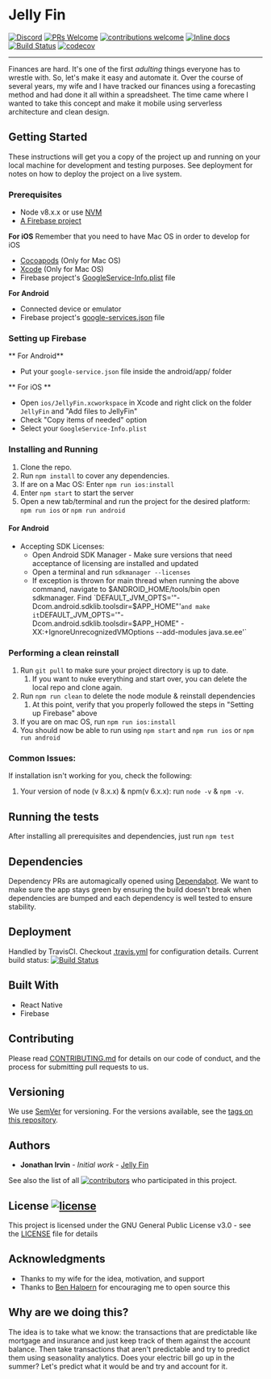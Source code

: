 # Jelly Fin

<!-- Badges -->
[![Discord](https://badgen.net/badge/chat/on%20Discord/cyan)](https://discord.gg/xveZ3FT)
[![PRs Welcome](https://badgen.net/badge/PRs/welcome/green)](http://makeapullrequest.com)
[![contributions welcome](https://badgen.net/badge/contributions/welcome/green)](https://github.com/jelly-fin/jelly-fin/issues)
[![Inline docs](http://inch-ci.org/github/jelly-fin/jelly-fin.svg?branch=master)](http://inch-ci.org/github/jelly-fin/jelly-fin)
[![Build Status](https://badgen.net/travis/jelly-fin/jelly-fin)](https://travis-ci.com/jelly-fin/jelly-fin)
[![codecov](https://badgen.net/codecov/c/github/jonathan-irvin/jelly-fin)](https://codecov.io/gh/jelly-fin/jelly-fin)
<!-- End Badges -->
---

Finances are hard.  It's one of the first _adulting_ things everyone has to wrestle with.  So, let's make it easy and automate it.  Over the course of several years, my wife and I have tracked our finances using a forecasting method and had done it all within a spreadsheet.  The time came where I wanted to take this concept and make it mobile using serverless architecture and clean design.

## Getting Started

These instructions will get you a copy of the project up and running on your local machine for development and testing purposes. See deployment for notes on how to deploy the project on a live system.

### Prerequisites

* Node v8.x.x or use [NVM](https://github.com/creationix/nvm#installation)
* [A Firebase project](https://firebase.google.com/console)

**For iOS**
Remember that you need to have Mac OS in order to develop for iOS
*  [Cocoapods](https://guides.cocoapods.org/using/getting-started.html) (Only for Mac OS)
*  [Xcode](https://developer.apple.com/xcode/) (Only for Mac OS)
* Firebase project's [GoogleService-Info.plist](https://firebase.google.com/docs/ios/setup#add_firebase_to_your_app) file

**For Android**
* Connected device or emulator
* Firebase project's [google-services.json](https://firebase.google.com/docs/android/setup#add_firebase_to_your_app) file

### Setting up Firebase
** For Android**
* Put your `google-service.json` file inside the android/app/ folder

** For iOS **
* Open `ios/JellyFin.xcworkspace` in Xcode and right click on the folder `JellyFin` and "Add files to JellyFin"
* Check "Copy items of needed" option
* Select your `GoogleService-Info.plist`


### Installing and Running

1. Clone the repo.
2. Run `npm install` to cover any dependencies.
3. If are on a Mac OS: Enter `npm run ios:install`
4. Enter `npm start` to start the server
6. Open a new tab/terminal and run the project for the desired platform: `npm run ios` or `npm run android`


#### For Android
* Accepting SDK Licenses:
    * Open Android SDK Manager - Make sure versions that need acceptance of licensing are installed and updated
    * Open a terminal and run `sdkmanager --licenses`
    * If exception is thrown for main thread when running the above command, navigate to $ANDROID_HOME/tools/bin open sdkmanager.  Find `DEFAULT_JVM_OPTS='"-Dcom.android.sdklib.toolsdir=$APP_HOME"'` and make it `DEFAULT_JVM_OPTS='"-Dcom.android.sdklib.toolsdir=$APP_HOME" -XX:+IgnoreUnrecognizedVMOptions --add-modules java.se.ee'`

### Performing a clean reinstall
1. Run `git pull` to make sure your project directory is up to date.
   1. If you want to nuke everything and start over, you can delete the local repo and clone again.
1. Run `npm run clean` to delete the node module & reinstall dependencies
   1. At this point, verify that you properly followed the steps in "Setting up Firebase" above
1. If you are on mac OS, run `npm run ios:install`
1. You should now be able to run using `npm start` and `npm run ios` or `npm run android`

### Common Issues:

If installation isn't working for you, check the following:
1. Your version of node (v 8.x.x) & npm(v 6.x.x): run `node -v` & `npm -v`.

## Running the tests

After installing all prerequisites and dependencies, just run `npm test`

## Dependencies

Dependency PRs are automagically opened using [Dependabot](https://dependabot.com/https://dependabot.com/).  We want to make sure the app stays green by ensuring the build doesn't break when dependencies are bumped and each dependency is well tested to ensure stability.

## Deployment

Handled by TravisCI.  Checkout [.travis.yml](.travis.yml) for configuration details.  Current build status: [![Build Status](https://badgen.net/travis/jelly-fin/jelly-fin)](https://travis-ci.com/jelly-fin/jelly-fin)

## Built With

* React Native
* Firebase

## Contributing

Please read [CONTRIBUTING.md](CONTRIBUTING.md) for details on our code of conduct, and the process for submitting pull requests to us.

## Versioning

We use [SemVer](http://semver.org/) for versioning. For the versions available, see the [tags on this repository](https://github.com/jelly-fin/jelly-fin/tags).

## Authors

* **Jonathan Irvin** - *Initial work* - [Jelly Fin](https://github.com/jelly-fin/jelly-fin)

See also the list of all [![contributors](https://badgen.net/github/contributors/jelly-fin/jelly-fin)](https://github.com/jonathan-irvin/jelly-fin/contributors) who participated in this project.

## License [![license](https://badgen.net/github/license/jelly-fin/jelly-fin)](LICENSE)

This project is licensed under the GNU General Public License v3.0 - see the [LICENSE](LICENSE) file for details

## Acknowledgments

* Thanks to my wife for the idea, motivation, and support
* Thanks to [Ben Halpern](https://dev.to/ben) for encouraging me to open source this

## Why are we doing this?

The idea is to take what we know: the transactions that are predictable like mortgage and insurance and just keep track of them against the account balance.  Then take transactions that aren't predictable and try to predict them using seasonality analytics.  Does your electric bill go up in the summer?  Let's predict what it would be and try and account for it.
